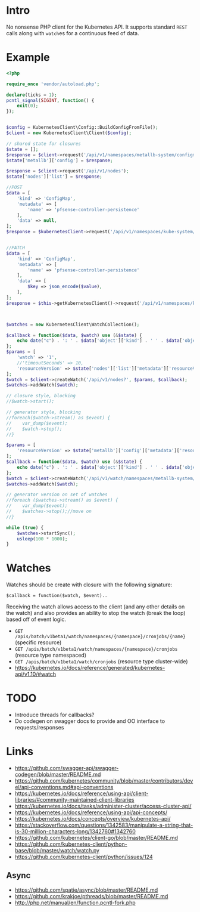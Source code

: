 # Intro
No nonsense PHP client for the Kubernetes API.  It supports standard `REST` calls along with `watch`es for a continuous
feed of data.

# Example
```php
<?php

require_once 'vendor/autoload.php';

declare(ticks = 1);
pcntl_signal(SIGINT, function() {
    exit(0);
});


$config = KubernetesClient\Config::BuildConfigFromFile();
$client = new KubernetesClient\Client($config);

// shared state for closures
$state = [];
$response = $client->request('/api/v1/namespaces/metallb-system/configmaps/config');
$state['metallb']['config'] = $response;

$response = $client->request('/api/v1/nodes');
$state['nodes']['list'] = $response;

//POST
$data = [
    'kind' => 'ConfigMap',
    'metadata' => [
        'name' => 'pfsense-controller-persistence'
    ],
    'data' => null,
];
$response = $kubernetesClient->request('/api/v1/namespaces/kube-system/configmaps', 'POST', [], $data);


//PATCH
$data = [
    'kind' => 'ConfigMap',
    'metadata' => [
        'name' => 'pfsense-controller-persistence'
    ],
    'data' => [
        $key => json_encode($value),
    ],
];
$response = $this->getKubernetesClient()->request('/api/v1/namespaces/kube-system/configmaps/pfsense-controller-persistence', 'PATCH', [], $data);



$watches = new KubernetesClient\WatchCollection();

$callback = function($data, $watch) use (&$state) {
    echo date("c") . ': ' . $data['object']['kind'] . ' ' . $data['object']['metadata']['name'] . ' ' . $data['type'] . ' - ' . $data['object']['metadata']['resourceVersion'] . "\n";
};
$params = [
    'watch' => '1',
    //'timeoutSeconds' => 10,
    'resourceVersion' => $state['nodes']['list']['metadata']['resourceVersion'],
];
$watch = $client->createWatch('/api/v1/nodes?', $params, $callback);
$watches->addWatch($watch);

// closure style, blocking
//$watch->start();

// generator style, blocking
//foreach($watch->stream() as $event) {
//    var_dump($event);
//    $watch->stop();
//}

$params = [
    'resourceVersion' => $state['metallb']['config']['metadata']['resourceVersion'],
];
$callback = function($data, $watch) use (&$state) {
    echo date("c") . ': ' . $data['object']['kind'] . ' ' . $data['object']['metadata']['name'] . ' ' . $data['type'] . ' - ' . $data['object']['metadata']['resourceVersion'] . "\n";
};
$watch = $client->createWatch('/api/v1/watch/namespaces/metallb-system/configmaps/config', $params, $callback);
$watches->addWatch($watch);

// generator version on set of watches
//foreach ($watches->stream() as $event) {
//    var_dump($event);
//    $watches->stop();//move on
//}

while (true) {
    $watches->startSync();
    usleep(100 * 1000);
}
```

# Watches
Watches should be create with closure with the following signature:
```
$callback = function($watch, $event)..
```
Receiving the watch allows access to the client (and any other details on the watch) and also provides an ability to
stop the watch (break the loop) based off of event logic.

 * `GET /apis/batch/v1beta1/watch/namespaces/{namespace}/cronjobs/{name}` (specific resource)
 * `GET /apis/batch/v1beta1/watch/namespaces/{namespace}/cronjobs` (resource type namespaced)
 * `GET /apis/batch/v1beta1/watch/cronjobs` (resource type cluster-wide)
 * https://kubernetes.io/docs/reference/generated/kubernetes-api/v1.10/#watch

# TODO
 * Introduce threads for callbacks?
 * Do codegen on swagger docs to provide and OO interface to requests/responses

# Links
 * https://github.com/swagger-api/swagger-codegen/blob/master/README.md
 * https://github.com/kubernetes/community/blob/master/contributors/devel/api-conventions.md#api-conventions
 * https://kubernetes.io/docs/reference/using-api/client-libraries/#community-maintained-client-libraries
 * https://kubernetes.io/docs/tasks/administer-cluster/access-cluster-api/
 * https://kubernetes.io/docs/reference/using-api/api-concepts/
 * https://kubernetes.io/docs/concepts/overview/kubernetes-api/
 * https://stackoverflow.com/questions/1342583/manipulate-a-string-that-is-30-million-characters-long/1342760#1342760
 * https://github.com/kubernetes/client-go/blob/master/README.md
 * https://github.com/kubernetes-client/python-base/blob/master/watch/watch.py
 * https://github.com/kubernetes-client/python/issues/124

## Async
 * https://github.com/spatie/async/blob/master/README.md
 * https://github.com/krakjoe/pthreads/blob/master/README.md
 * http://php.net/manual/en/function.pcntl-fork.php
